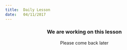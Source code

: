 ```yaml
---
title:  Daily Lesson
date:   04/11/2017
---
```


### <center>We are working on this lesson</center>
<center>Please come back later</center>